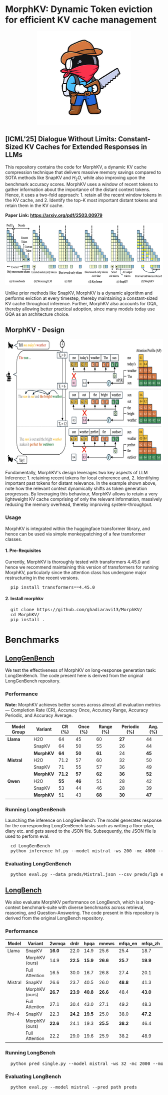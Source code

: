 # MorphKV: Dynamic Token eviction for efficient KV cache management 

<p align="center">
  <img src="Figs/morphboy.png" width="300" height="300">
</p>

## [ICML'25] Dialogue Without Limits: Constant-Sized KV Caches for Extended Responses in LLMs

This repository contains the code for MorphKV, a dynamic KV cache compression technique that delivers massive memory savings compared to SOTA methods like SnapKV and $H_2O$,
while also improving upon the benchmark accuracy scores. MorphKV uses a window of recent tokens to gather information about the importance of the distant context tokens.
Hence, it uses a two-fold approach: 1. retain all the recent window tokens in the KV cache, and 2. Identify the top-K most important distant tokens and retain them in the KV cache.

**Paper Link: https://arxiv.org/pdf/2503.00979**

<p align="center">
  <img src="Figs/overview.png" width="800" height="200">
</p>

Unlike prior methods like SnapKV, MorphKV is a dynamic algorithm and performs eviction at every timestep, thereby maintaining a constant-sized KV cache throughout inference.
Further, MorphKV also accounts for GQA, thereby allowing better practical adoption, since many models today use GQA as an architecture choice.


## MorphKV - Design
<p align="center">
  <img src="design_main.png" width="800" height="400">
</p>

Fundamentally, MorphKV's design leverages two key aspects of LLM Inference: 1. retaining recent tokens for local coherence and, 2. Identifying important past tokens for distant relevance. In the example shown above, note how the relevant context dynamically shifts as token generation progresses.
By leveraging this behaviour, MorphKV allows to retain a very lightweight KV cache comprising of only the relevant information, massively reducing the memory overhead, thereby improving system-throughput.

### Usage
MorphKV is integrated within the huggingface transformer library, and hence can be used via simple monkeypatching of a few transformer classes. 

#### 1. Pre-Requisites
Currently, MorphKV is thoroughly tested with transformers 4.45.0 and hence we recommend maintaining this version of transformers for running MorphKV, particularly since the attention class has undergone major restructuring in the recent versions.

<pre>
  pip install transformers==4.45.0
</pre>

#### 2. Install morphkv

<pre>
  git clone https://github.com/ghadiaravi13/MorphKV/
  cd MorphKV/
  pip install .
</pre>

# Benchmarks

## [LongGenBench](https://github.com/mozhu621/LongGenBench/)

We test the effectiveness of MorphKV on long-response generation task: LongGenBench. The code present here is derived from the original LongGenBench repository.

### Performance


**Note:** MorphKV achieves better scores across almost all evaluation metrics — Completion Rate (CR), Accuracy Once, Accuracy Range, Accuracy Periodic, and Accuracy Average.

| Model Group | Variant     | CR (%) | Once (%) | Range (%) | Periodic (%) | Avg. (%) |
|-------------|-------------|--------|----------|------------|----------------|-----------|
| **Llama**   | H2O         | 64     | 45       | 60         | **27**         | 44        |
|             | SnapKV      | 64     | 50       | 55         | 26             | 44        |
|             | **MorphKV** | **64** | **50**   | **61**     | 24             | **45**    |
| **Mistral** | H2O         | 71.2   | 57       | 60         | 32             | 50        |
|             | SnapKV      | 71     | 55       | 57         | 36             | 49        |
|             | **MorphKV** | **71.2**| **57**   | **62**     | **36**         | **52**    |
| **Qwen**    | H2O         | **55** | **46**   | 51         | 28             | 42        |
|             | SnapKV      | 53     | 44       | 46         | 28             | 39        |
|             | **MorphKV** | 51     | 43       | **68**     | **30**         | **47**    |

### Running LongGenBench

Launching the inference on LongGenBench: The model generates response for the corresponding LongGenBench tasks such as writing a floor-plan, diary etc. and gets saved to the JSON file. Subsequently, the JSON file is used to perform eval.

<pre>
  cd LongGenBench
  python inference_hf.py --model mistral -ws 200 -mc 4000 --morph_type max_fused --input_file ../Dataset/Dataset_short.json --preds_path preds --output_file preds/Mistral.json
</pre>

### Evaluating LongGenBench
<pre>
  python eval.py --data preds/Mistral.json --csv preds/lgb_eval.csv
</pre>

## [LongBench](https://github.com/THUDM/LongBench)

We also evaluate MorphKV performance on LongBench, which is a long-context benchmark-suite with diverse benchmarks across retrieval, reasoning, and Question-Answering. The code present in this repository is derived from the original LongBench repository.

### Performance

| Model   | Variant        | 2wmqa    | drdr     | hpqa     | mnews    | mfqa\_en | mfqa\_zh | musq     | nqa      | pcnt     | prt      | qsp      | qms      | sams     | tqa      | vcs      |
| ------- | -------------- | -------- | -------- | -------- | -------- | -------- | -------- | -------- | -------- | -------- | -------- | -------- | -------- | -------- | -------- | -------- |
| Llama   | SnapKV         | **16.0** | 22.0     | 14.9     | 25.6     | 25.4     | 18.7     | **10.7** | **32.2** | **7.6**  | **98.4** | 11.7     | 23.1     | **42.9** | **91.7** | 14.2     |
|         | MorphKV (ours) | 14.9     | **22.5** | **15.9** | **26.6** | **25.7** | **19.9** | **10.7** | 31.9     | 7.5      | 97.8     | **11.9** | **23.6** | **42.9** | 91.5     | **15.2** |
|         | Full Attention | 16.5     | 30.0     | 16.7     | 26.8     | 27.4     | 20.1     | 11.4     | 32.0     | 6.9      | 97.7     | 13.2     | 23.6     | 43.7     | 91.6     | 16.1     |
| Mistral | SnapKV         | 26.6     | 23.7     | 40.5     | 26.0     | **48.8** | 41.3     | **18.3** | 25.6     | 2.5      | **88.6** | **31.0** | **23.8** | 41.9     | **86.3** | 13.5     |
|         | MorphKV (ours) | **26.7** | **23.9** | **40.8** | **26.6** | 48.4     | **43.0** | 16.7     | **26.7** | **3.0**  | 85.9     | 30.9     | 23.6     | **42.3** | **86.3** | **13.7** |
|         | Full Attention | 27.1     | 30.4     | 43.0     | 27.1     | 49.2     | 48.3     | 18.8     | 26.7     | 2.8      | 87.0     | 33.0     | 24.2     | 42.8     | 86.2     | 15.2     |
| Phi-4   | SnapKV         | 22.3     | **24.2** | **19.5** | 25.0     | 38.0     | **47.2** | 5.2      | 20.5     | **12.6** | 63.9     | **32.4** | 22.1     | 47.2     | 90.5     | 11.4     |
|         | MorphKV (ours) | **22.6** | 24.1     | 19.3     | **25.5** | **38.2** | 46.4     | **6.2**  | **21.0** | **12.6** | **64.3** | 31.2     | **22.4** | **47.6** | **90.6** | **12.3** |
|         | Full Attention | 22.2     | 29.0     | 19.6     | 25.9     | 38.2     | 48.9     | 6.0      | 20.7     | 11.6     | 63.3     | 33.3     | 22.9     | 48.2     | 90.4     | 13.4     |


### Running LongBench

<pre>
  python pred_single.py --model mistral -ws 32 -mc 2000 --morph_type sum_fused --pred_path preds
</pre>

### Evaluating LongBench
<pre>
  python eval.py --model mistral --pred_path preds
</pre>

